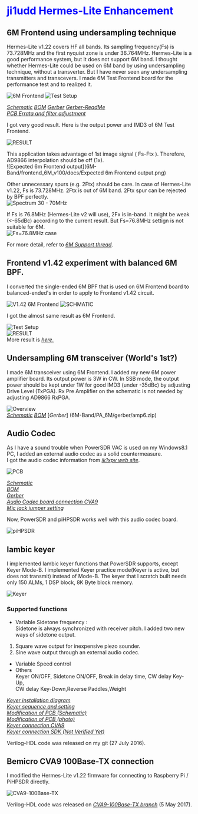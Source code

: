 # <Font color="blue"> ji1udd Hermes-Lite Enhancement </font>
## 6M Frontend using undersampling technique  
Hermes-Lite v1.22 covers HF all bands.
Its sampling frequency(Fs) is 73.728MHz and the first nyquist zone is under 36.764MHz.
Hermes-Lite is a good performance system, but It does not support 6M band. 
I thought whether Hermes-Lite could be used on 6M band by using undersampling technique, without a transverter. 
But I have never seen any undersampling transmitters and transcevers.
I made 6M Test Frontend board for the performance test and to realized it. 

![6M Frontend](6M-Band/frontend_6M_v100/docs/frontend6m_top.jpg)
![Test Setup](6M-Band/frontend_6M_v100/docs/frontend6m_HL122.jpg)  

[_Schematic_](6M-Band/frontend_6M_v100/docs/frontend6m.pdf)
[_BOM_](6M-Band/frontend_6M_v100/docs/BOM_Frontend6m.pdf)
[_Gerber_](6M-Band/frontend_6M_v100/gerber/frontend6.zip)
[_Gerber-ReadMe_](6M-Band/frontend_6M_v100/gerber/ReadMe.txt)  
[_PCB Errata and filter adjustment_](6M-Band/frontend_6M_v100/docs/Frontend6m_v1.0_PCB_Errata_and_FilterAdjustment.pdf)

I got very good result. Here is the output power and IMD3 of 6M Test Frontend. 

![RESULT](6M-Band/frontend_6M_v100/docs/6MTestFrontendResult.png)

This application takes advantage of 1st image signal ( Fs-Ftx ). 
Therefore, AD9866 interpolation should be off (1x).   
![Expected 6m Frontend output](6M-Band/frontend_6M_v100/docs/Expected 6m Frontend output.png)

Other unnecessary spurs (e.g. 2Ftx) should be care.
In case of Hermes-Lite v1.22,  Fs is 73.728MHz. 2Ftx is out of 6M band. 2Ftx spur can be rejected by BPF perfectly.  
![Spectrum 30 - 70MHz](6M-Band/frontend_6M_v100/docs/frontend6m_Spur_30-70MHz.jpg)

If Fs is 76.8MHz (Hermes-Lite v2 will use), 2Fx is in-band. 
It might be weak (<-65dBc) according to the current result.
But Fs=76.8MHz settign is not suitable for 6M.  
![Fs=76.8MHz case](6M-Band/frontend_6M_v100/docs/HLv2_Spur_estimate.png)

For more detail, refer to [_6M Support thread_](https://groups.google.com/forum/#!topic/hermes-lite/oetsCIdmZzY).



## Frontend v1.42 experiment with balanced 6M BPF.
I converted the single-ended 6M BPF that is used on 6M Frontend board to balanced-ended's in order to apply to Frontend v1.42 circuit.

![V1.42 6M Frontend](6M-Band/frontend_v142_with_6M_filter/docs/01_Frontend142_with_6MbalancedFilter.jpg)
![SCHMATIC](6M-Band/frontend_v142_with_6M_filter/docs/balanced_6m_filter_schematic.jpg)

I got the almost same result as 6M Frontend.

![Test Setup](6M-Band/frontend_v142_with_6M_filter/docs/02_test_setting.jpg)  
![RESULT](6M-Band/frontend_v142_with_6M_filter/docs/frontend142_Spur_30-70MHz.jpg)  
More result is [_here_.](6M-Band/frontend_v142_with_6M_filter/docs/6m_Spur_v142_and_orignal.pdf)


## Undersampling 6M transceiver (World's 1st?)
I made 6M transceiver using 6M Frontend. I added my new 6M power amplifier board. Its output power is 3W in CW.
In SSB mode, the output power should be kept under 1W for good IMD3 (under -35dBc) by adjusting Drive Level (TxPGA).
Rx Pre Amplifier on the schematic is not needed by adjusting AD9866 RxPGA.

![Overview](6M-Band/PA_6M/docs/add_6mPA_AudioCodec.jpg)  
[_Schematic_](6M-Band/PA_6M/docs/6mPA_v1.01.pdf)
[_BOM_](6M-Band/PA_6M/docs/BOM_6m_PA.pdf)
[_Gerber_] (6M-Band/PA_6M/gerber/amp6.zip)



## Audio Codec
As I have a sound trouble when PowerSDR VAC is used on my Windows8.1 PC, I added an external audio codec as a solid countermeasure.  
I got the audio codec information from [_ik1xpv web site_](http://www.steila.com/blog/index.php?controller=post&action=view&id_post=4).

![PCB](audiocodec/docs/AudioCodecPCB.jpg)  

[_Schematic_](audiocodec/docs/AudioCodec_v1.0.pdf)  
[_BOM_](audiocodec/docs/BOM_Keyer_AudioCodec.pdf)  
[_Gerber_](audiocodec/gerber/audiocodec.zip)  
[_Audio Codec board connection CVA9_](audiocodec/docs/Connector_Assignment_BeMicroCVA9_Keyer_AudioCodec.pdf)  
[_Mic jack jumper setting_](audiocodec/docs/Mic_Jack_jumper_setting.pdf)

Now, PowerSDR and piHPSDR works well with this audio codec board.

![piHPSDR](audiocodec/docs/piHPSDR_TestFrontendv1.2_AudioCodec.JPG) 


## Iambic keyer
I implemented  Iambic keyer functions that PowerSDR supports, except Keyer Mode-B. 
I implemented Keyer practice mode(Keyer is active, but does not transmit) instead of Mode-B. 
The keyer that I scratch built needs only 150 ALMs, 1 DSP block, 8K Byte block memory.

![Keyer](audiocodec/docs/6MTRX_Keyer_AudioCodec.jpg)  

### Supported functions
- Variable Sidetone frequency :  
Sidetone is always synchronized with receiver pitch. I added two new ways of sidetone output.   
1) Square wave output for inexpensive piezo sounder.  
2) Sine wave output through an external audio codec.  
- Variable Speed control
- Others  
Keyer ON/OFF, Sidetone ON/OFF, Break in delay time, CW delay Key-Up,   
CW delay Key-Down,Reverse Paddles,Weight

[_Keyer installation diagram_](audiocodec/docs/IambicKeyer_installation_diagram.pdf)  
[_Keyer sequence and setting_](audiocodec/docs/Keyer_Sequece_and_setting.pdf)  
[_Modification of PCB (Schematic)_](audiocodec/docs/Modification_of_Audio_Codec_Board_for_keyer_schematic.pdf)  
[_Modification of PCB (photo)_](audiocodec/docs/Modification_of_Audio_Codec_Board_for_keyer.jpg)   
[_Keyer connection CVA9_](audiocodec/docs/Connector_Assignment_BeMicroCVA9_Keyer_AudioCodec.pdf)  
[_Keyer connection SDK (Not Verified Yet)_](audiocodec/docs/Connector_Assignment_BeMicroSDK_Keyer_AudioCodec.pdf)  

Verilog-HDL code was released on my git (27 July 2016).  


## Bemicro CVA9 100Base-TX connection
I modified the Hermes-Lite v1.22 firmware for connecting to Raspberry Pi / PiHPSDR directly. 

![CVA9-100Base-TX](docs/HL1.22-CVA9_100Base-TX.jpg)

Verilog-HDL code was released on [_CVA9-100Base-TX branch_](https://github.com/ji1udd/Hermes-Lite/tree/CVA9-100Base-TX) (5 May 2017). 

